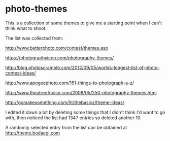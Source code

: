 # photo-themes

This is a collection of some themes to give me a starting point when I can't think what to shoot. 

The list was collected from:

http://www.betterphoto.com/contest/themes.asp

https://photographyicon.com/photography-themes/

http://blog.photoscramble.com/2012/09/05/worlds-longest-list-of-photo-contest-ideas/

http://www.apogeephoto.com/151-things-to-photograph-a-z/

http://www.theatreofnoise.com/2008/05/250-photography-themes.html

http://gomakesomething.com/ht/thebasics/theme-ideas/

I edited it down a bit by deleting some things that I didn't think I'd want to go with, then noticed the list had 1347 entries so deleted another 10.

A randomly selected entry from the list can be obtained at http://theme.bodaegl.com
